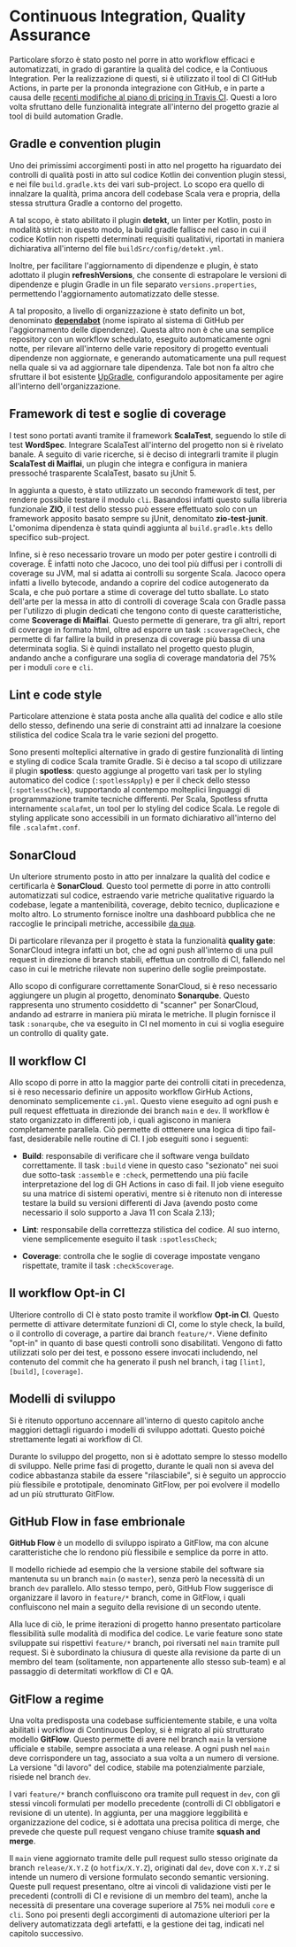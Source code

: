 # Continuous Integration, Quality Assurance

Particolare sforzo è stato posto nel porre in atto workflow efficaci e
automatizzati, in grado di garantire la qualità del codice, e la Contiuous
Integration. Per la realizzazione di questi, si è utilizzato il tool di CI
GitHub Actions, in parte per la prononda integrazione con GitHub, e in parte a
causa delle
[recenti modifiche al piano di pricing in Travis CI](https://blog.travis-ci.com/2020-11-02-travis-ci-new-billing).
Questi a loro volta sfruttano delle funzionalità integrate all'interno del
progetto grazie al tool di build automation Gradle.

## Gradle e convention plugin

Uno dei primissimi accorgimenti posti in atto nel progetto ha riguardato dei
controlli di qualità posti in atto sul codice Kotlin dei convention plugin
stessi, e nei file `build.gradle.kts` dei vari sub-project. Lo scopo era quello
di innalzare la qualità, prima ancora dell codebase Scala vera e propria, della
stessa struttura Gradle a contorno del progetto.

A tal scopo, è stato abilitato il plugin **detekt**, un linter per Kotlin, posto
in modalità strict: in questo modo, la build gradle fallisce nel caso in cui il
codice Kotlin non rispetti determinati requisiti qualitativi, riportati in
maniera dichiarativa all'interno del file `buildSrc/config/detekt.yml`.

Inoltre, per facilitare l'aggiornamento di dipendenze e plugin, è stato adottato
il plugin **refreshVersions**, che consente di estrapolare le versioni di
dipendenze e plugin Gradle in un file separato `versions.properties`,
permettendo l'aggiornamento automatizzato delle stesse.

A tal proposito, a livello di organizzazione è stato definito un bot, denominato
**[dependabot](https://github.com/scalaquest/Dependabot)** (nome ispirato al
sistema di GitHub per l'aggiornamento delle dipendenze). Questa altro non è che
una semplice repository con un workflow schedulato, eseguito automaticamente
ogni notte, per rilevare all'interno delle varie repository di progetto
eventuali dipendenze non aggiornate, e generando automaticamente una pull
request nella quale si va ad aggiornare tale dipendenza. Tale bot non fa altro
che sfruttare il bot esistente [UpGradle](https://github.com/DanySK/upgradle),
configurandolo appositamente per agire all'interno dell'organizzazione.

## Framework di test e soglie di coverage

I test sono portati avanti tramite il framework **ScalaTest**, seguendo lo stile
di test **WordSpec**. Integrare ScalaTest all'interno del progetto non si è
rivelato banale. A seguito di varie ricerche, si è deciso di integrarli tramite
il plugin **ScalaTest di Maiflai**, un plugin che integra e configura in maniera
pressoché trasparente ScalaTest, basato su jUnit 5.

In aggiunta a questo, è stato utilizzato un secondo framework di test, per
rendere possibile testare il modulo `cli`. Basandosi infatti questo sulla
libreria funzionale **ZIO**, il test dello stesso può essere effettuato solo con
un framework apposito basato sempre su jUnit, denomitato **zio-test-junit**.
L'omonima dipendenza è stata quindi aggiunta al `build.gradle.kts` dello
specifico sub-project.

Infine, si è reso necessario trovare un modo per poter gestire i controlli di
coverage. È infatti noto che Jacoco, uno dei tool più diffusi per i controlli di
coverage su JVM, mal si adatta ai controlli su sorgente Scala. Jacoco opera
infatti a livello bytecode, andando a coprire del codice autogenerato da Scala,
e che può portare a stime di coverage del tutto sballate. Lo stato dell'arte per
la messa in atto di controlli di coverage Scala con Gradle passa per l'utilizzo
di plugin dedicati che tengono conto di queste caratteristiche, come **Scoverage
di Maiflai**. Questo permette di generare, tra gli altri, report di coverage in
formato html, oltre ad esporre un task `:scoverageCheck`, che permette di far
fallire la build in presenza di coverage più bassa di una determinata soglia. Si
è quindi installato nel progetto questo plugin, andando anche a configurare una
soglia di coverage mandatoria del 75% per i moduli `core` e `cli`.

## Lint e code style

Particolare attenzione è stata posta anche alla qualità del codice e allo stile
dello stesso, definendo una serie di constraint atti ad innalzare la coesione
stilistica del codice Scala tra le varie sezioni del progetto.

Sono presenti molteplici alternative in grado di gestire funzionalità di linting
e styling di codice Scala tramite Gradle. Si è deciso a tal scopo di utilizzare
il plugin **spotless**: questo aggiunge al progetto vari task per lo styling
automatico del codice (`:spotlessApply`) e per il check dello stesso
(`:spotlessCheck`), supportando al contempo molteplici linguaggi di
programmazione tramite tecniche differenti. Per Scala, Spotless sfrutta
internamente `scalafmt`, un tool per lo styling del codice Scala. Le regole di
styling applicate sono accessibili in un formato dichiarativo all'interno del
file `.scalafmt.conf`.

## SonarCloud

Un ulteriore strumento posto in atto per innalzare la qualità del codice e
certificarla è **SonarCloud**. Questo tool permette di porre in atto controlli
automatizzati sul codice, estraendo varie metriche qualitative riguardo la
codebase, legate a mantenibilità, coverage, debito tecnico, duplicazione e molto
altro. Lo strumento fornisce inoltre una dashboard pubblica che ne raccoglie le
principali metriche, accessibile
[da qua](https://sonarcloud.io/dashboard?id=scalaquest_PPS-19-ScalaQuest).

Di particolare rilevanza per il progetto è stata la funzionalità **quality
gate**: SonarCloud integra infatti un bot, che ad ogni push all'interno di una
pull request in direzione di branch stabili, effettua un controllo di CI,
fallendo nel caso in cui le metriche rilevate non superino delle soglie
preimpostate.

Allo scopo di configurare correttamente SonarCloud, si è reso necessario
aggiungere un plugin al progetto, denominato **Sonarqube**. Questo rappresenta
uno strumento cosiddetto di "scanner" per SonarCloud, andando ad estrarre in
maniera più mirata le metriche. Il plugin fornisce il task `:sonarqube`, che va
eseguito in CI nel momento in cui si voglia eseguire un controllo di quality
gate.

## Il workflow CI

Allo scopo di porre in atto la maggior parte dei controlli citati in precedenza,
si è reso necessario definire un apposito workflow GirHub Actions, denominato
semplicemente `ci.yml`. Questo viene eseguito ad ogni push e pull request
effettuata in direzionde dei branch `main` e `dev`. Il workflow è stato
organizzato in differenti job, i quali agiscono in maniera completamente
parallela. Ciò permette di otttenere una logica di tipo fail-fast, desiderabile
nelle routine di CI. I job eseguiti sono i seguenti:

- **Build**: responsabile di verificare che il software venga buildato
  correttamente. Il task `:build` viene in questo caso "sezionato" nei suoi due
  sotto-task `:assemble` e `:check`, permettendo una più facile interpretazione
  del log di GH Actions in caso di fail. Il job viene eseguito su una matrice di
  sistemi operativi, mentre si è ritenuto non di interesse testare la build su
  versioni differenti di Java (avendo posto come necessario il solo supporto a
  Java 11 con Scala 2.13);

- **Lint**: responsabile della correttezza stilistica del codice. Al suo
  interno, viene semplicemente eseguito il task `:spotlessCheck`;

- **Coverage**: controlla che le soglie di coverage impostate vengano
  rispettate, tramite il task `:checkScoverage`.

## Il workflow Opt-in CI

Ulteriore controllo di CI è stato posto tramite il workflow **Opt-in CI**.
Questo permette di attivare determitate funzioni di CI, come lo style check, la
build, o il controllo di coverage, a partire dai branch `feature/*`. Viene
definito "opt-in" in quanto di base questi controlli sono disabilitati. Vengono
di fatto utilizzati solo per dei test, e possono essere invocati includendo, nel
contenuto del commit che ha generato il push nel branch, i tag `[lint]`,
`[build]`, `[coverage]`.

## Modelli di sviluppo

Si è ritenuto opportuno accennare all'interno di questo capitolo anche maggiori
dettagli riguardo i modelli di sviluppo adottati. Questo poiché strettamente
legati ai workflow di CI.

Durante lo sviluppo del progetto, non si è adottato sempre lo stesso modello di
sviluppo. Nelle prime fasi di progetto, durante le quali non si aveva del codice
abbastanza stabile da essere "rilasciabile", si è seguito un approccio più
flessibile e prototipale, denominato GitFlow, per poi evolvere il modello ad un
più strutturato GitFlow.

## GitHub Flow in fase embrionale

**GitHub Flow** è un modello di sviluppo ispirato a GitFlow, ma con alcune
caratteristiche che lo rendono più flessibile e semplice da porre in atto.

Il modello richiede ad esempio che la versione stabile del software sia
mantenuta su un branch `main` (o `master`), senza però la necessità di un branch
`dev` parallelo. Allo stesso tempo, però, GitHub Flow suggerisce di organizzare
il lavoro in `feature/*` branch, come in GitFlow, i quali confluiscono nel main
a seguito della revisione di un secondo utente.

Alla luce di ciò, le prime iterazioni di progetto hanno presentato particolare
flessibilità sulle modalità di modifica del codice. Le varie feature sono state
sviluppate sui rispettivi `feature/*` branch, poi riversati nel `main` tramite
pull request. Si è subordinato la chiusura di queste alla revisione da parte di
un membro del team (solitamente, non appartenente allo stesso sub-team) e al
passaggio di determitati workflow di CI e QA.

## GitFlow a regime

Una volta predisposta una codebase sufficientemente stabile, e una volta
abilitati i workflow di Continuous Deploy, si è migrato al più strutturato
modello **GitFlow**. Questo permette di avere nel branch `main` la versione
ufficiale e stabile, sempre associata a una release. A ogni push nel `main` deve
corrispondere un tag, associato a sua volta a un numero di versione. La versione
"di lavoro" del codice, stabile ma potenzialmente parziale, risiede nel branch
`dev`.

I vari `feature/*` branch confluiscono ora tramite pull request in `dev`, con
gli stessi vincoli formulati per modello precedente (controlli di CI obbligatori
e revisione di un utente). In aggiunta, per una maggiore leggibilità e
organizzazione del codice, si è adottata una precisa politica di merge, che
prevede che queste pull request vengano chiuse tramite **squash and merge**.

Il `main` viene aggiornato tramite delle pull request sullo stesso originate da
branch `release/X.Y.Z` (o `hotfix/X.Y.Z`), originati dal `dev`, dove con `X.Y.Z`
si intende un numero di versione formulato secondo semantic versioning. Queste
pull request presentano, oltre ai vincoli di validazione visti per le precedenti
(controlli di CI e revisione di un membro del team), anche la necessità di
presentare una coverage superiore al 75% nei moduli `core` e `cli`. Sono poi
presenti degli accorgimenti di automazione ulteriori per la delivery
automatizzata degli artefatti, e la gestione dei tag, indicati nel capitolo
successivo.
